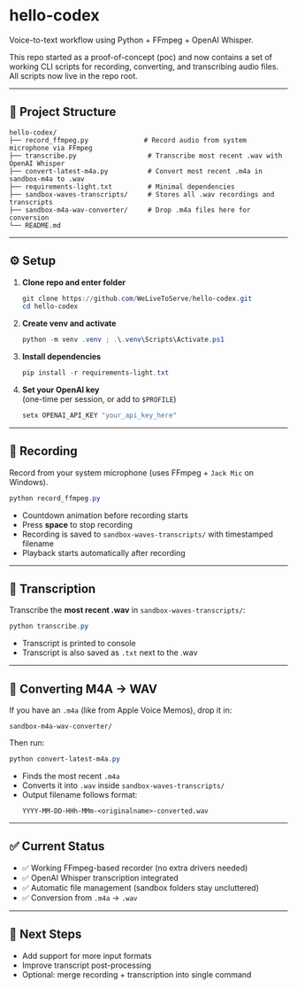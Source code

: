 # hello-codex

Voice-to-text workflow using Python + FFmpeg + OpenAI Whisper.

This repo started as a proof-of-concept (poc) and now contains a set of working CLI scripts for recording, converting, and transcribing audio files. All scripts now live in the repo root.

---

## 📂 Project Structure

```
hello-codex/
├── record_ffmpeg.py              # Record audio from system microphone via FFmpeg
├── transcribe.py                  # Transcribe most recent .wav with OpenAI Whisper
├── convert-latest-m4a.py          # Convert most recent .m4a in sandbox-m4a to .wav
├── requirements-light.txt         # Minimal dependencies
├── sandbox-waves-transcripts/     # Stores all .wav recordings and transcripts
├── sandbox-m4a-wav-converter/     # Drop .m4a files here for conversion
└── README.md
```

---

## ⚙️ Setup

1. **Clone repo and enter folder**
   ```powershell
   git clone https://github.com/WeLiveToServe/hello-codex.git
   cd hello-codex
   ```

2. **Create venv and activate**
   ```powershell
   python -m venv .venv ; .\.venv\Scripts\Activate.ps1
   ```

3. **Install dependencies**
   ```powershell
   pip install -r requirements-light.txt
   ```

4. **Set your OpenAI key**  
   (one-time per session, or add to `$PROFILE`)
   ```powershell
   setx OPENAI_API_KEY "your_api_key_here"
   ```

---

## 🎤 Recording

Record from your system microphone (uses FFmpeg + `Jack Mic` on Windows).  
```powershell
python record_ffmpeg.py
```
- Countdown animation before recording starts  
- Press **space** to stop recording  
- Recording is saved to `sandbox-waves-transcripts/` with timestamped filename  
- Playback starts automatically after recording  

---

## 📝 Transcription

Transcribe the **most recent .wav** in `sandbox-waves-transcripts/`:
```powershell
python transcribe.py
```

- Transcript is printed to console  
- Transcript is also saved as `.txt` next to the .wav  

---

## 🔄 Converting M4A → WAV

If you have an `.m4a` (like from Apple Voice Memos), drop it in:
```
sandbox-m4a-wav-converter/
```

Then run:
```powershell
python convert-latest-m4a.py
```

- Finds the most recent `.m4a`  
- Converts it into `.wav` inside `sandbox-waves-transcripts/`  
- Output filename follows format:  
  ```
  YYYY-MM-DD-HHh-MMm-<originalname>-converted.wav
  ```

---

## ✅ Current Status
- ✅ Working FFmpeg-based recorder (no extra drivers needed)  
- ✅ OpenAI Whisper transcription integrated  
- ✅ Automatic file management (sandbox folders stay uncluttered)  
- ✅ Conversion from `.m4a` → `.wav`  

---

## 🚀 Next Steps
- Add support for more input formats  
- Improve transcript post-processing  
- Optional: merge recording + transcription into single command  
